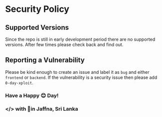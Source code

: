 # Security Policy

## Supported Versions

Since the repo is still in early development period there are no supported versions. 
After few times please check back and find out.

## Reporting a Vulnerability

Please be kind enough to create an issue and label it as `bug` and either `frontend` or `backend`.
If the vulnerability is a security issue then please add `0-day-xploit`.

### Have a Happy 😊 Day!
### </> with 💖in Jaffna, Sri Lanka

